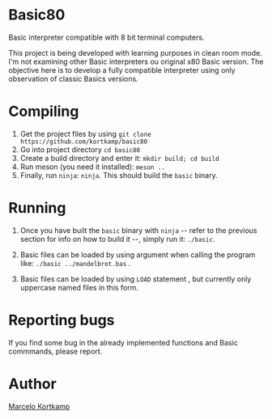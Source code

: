 # Basic80
 Basic interpreter compatible with 8 bit terminal computers.

 This project is being developed with learning purposes in clean room mode. I'm not examining other Basic interpreters ou original x80 Basic version. The objective here is to develop a fully compatible interpreter using only observation of classic Basics versions.

# Compiling
 
 1. Get the project files by using `git clone https://github.com/kortkamp/basic80`
 1. Go into project directory `cd basic80`
 1. Create a build directory and enter it: `mkdir build; cd build`
 1. Run meson (you need it installed): `meson ..`
 1. Finally, run `ninja`: `ninja`. This should build the `basic` binary.


# Running 
	
1. Once you have built the `basic` binary with `ninja` -- refer to the previous section for info on how to build it --, simply run it: `./basic`.

1. Basic files can be loaded by using argument when calling the program like: `./basic ../mandelbrot.bas` .

1. Basic files can be loaded by using `LOAD` statement , but currently only uppercase named files in this form.

# Reporting bugs

 If you find some bug in the already implemented functions and Basic commmands, please report.

 
# Author

 [Marcelo Kortkamp](https://github.com/kortkamp/)

